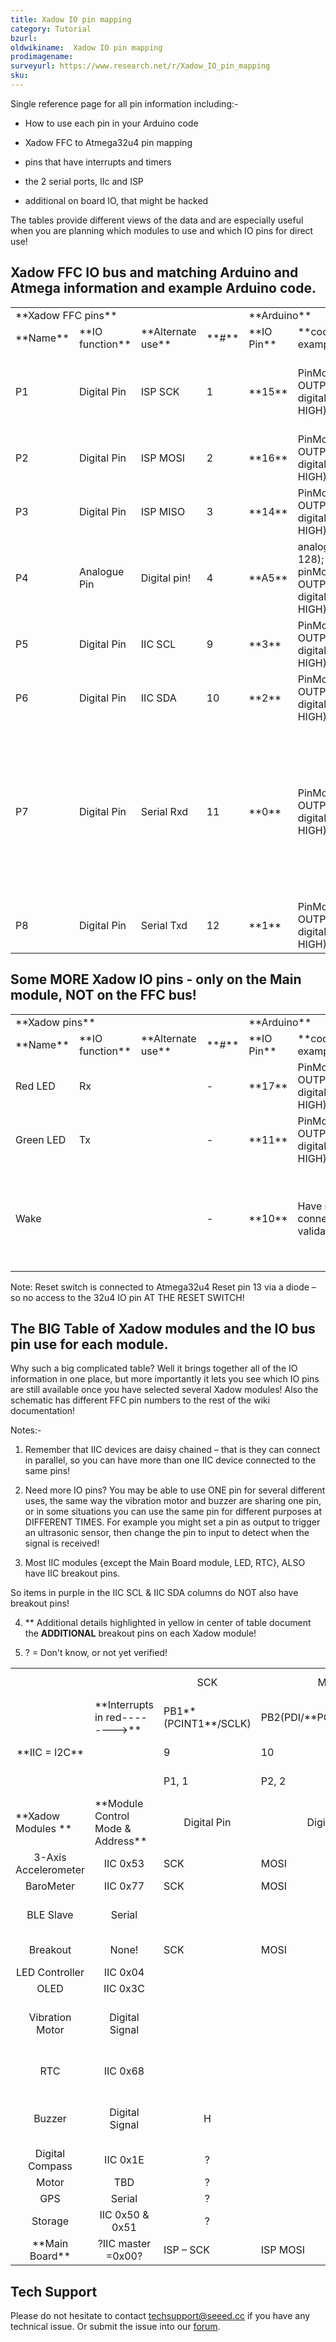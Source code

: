 ```yaml
---
title: Xadow IO pin mapping
category: Tutorial
bzurl:
oldwikiname:  Xadow IO pin mapping
prodimagename:
surveyurl: https://www.research.net/r/Xadow_IO_pin_mapping
sku:
---
```


Single reference page for all pin information including:-

*   How to use each pin in your Arduino code

*   Xadow FFC to Atmega32u4 pin mapping

*   pins that have interrupts and timers

*   the 2 serial ports, IIc and ISP
*   additional on board IO, that might be hacked

The tables provide different views of the data and are especially useful when you are planning which modules to use and which IO pins for direct use!

##  Xadow FFC IO bus and matching Arduino and Atmega information and example Arduino code.

<table>
<tr>
<td colspan="4"> **Xadow FFC pins**
</td>
<td colspan="2"> **Arduino**
</td>
<td colspan="2"> **Atmega32u4 pins**
</td>
<td>
</td></tr>
<tr>
<td> **Name**
</td>
<td> **IO function**
</td>
<td> **Alternate use**
</td>
<td> **#**
</td>
<td> **IO Pin**
</td>
<td> **code example(s)**
</td>
<td> **Name (**interrupts in red**)**
</td>
<td> **#**
</td>
<td> **Notes**
</td></tr>
<tr>
<td> P1
</td>
<td> Digital Pin
</td>
<td> ISP SCK
</td>
<td> 1
</td>
<td> **15**
</td>
<td> PinMode(15, OUTPUT); digitalWrite(15, HIGH);
</td>
<td> PB1**(PCINT1**/SCLK)
</td>
<td> 9
</td>
<td> ISP SMD header pads also on rear of Xado Main board
</td></tr>
<tr>
<td> P2
</td>
<td> Digital Pin
</td>
<td> ISP MOSI
</td>
<td> 2
</td>
<td> **16**
</td>
<td> PinMode(16, OUTPUT); digitalWrite(16, HIGH);
</td>
<td> PB2(PDI/**PCINT2**/MOSI)
</td>
<td> 10
</td></tr>
<tr>
<td> P3
</td>
<td> Digital Pin
</td>
<td> ISP MISO
</td>
<td> 3
</td>
<td> **14**
</td>
<td> PinMode(14, OUTPUT); digitalWrite(14, HIGH);
</td>
<td> PB3(PDO/**PCINT3**/MISO)
</td>
<td> 11
</td></tr>
<tr>
<td> P4
</td>
<td> Analogue Pin
</td>
<td> Digital pin!
</td>
<td> 4
</td>
<td> **A5**
</td>
<td> analogWrite(A5, 128); pinMode(A5, OUTPUT); digitalWrite(A5, HIGH);
</td>
<td> PF0(ADC0)
</td>
<td> 41
</td>
<td> Arduino analogue pins can also be used as digital pins!
</td></tr>
<tr>
<td> P5
</td>
<td> Digital Pin
</td>
<td> IIC SCL
</td>
<td> 9
</td>
<td> **3**
</td>
<td> PinMode(3, OUTPUT); digitalWrite(3, HIGH);
</td>
<td> PD0(OC0B/SCL/**INT0**)
</td>
<td> 18
</td>
<td>
</td></tr>
<tr>
<td> P6
</td>
<td> Digital Pin
</td>
<td> IIC SDA
</td>
<td> 10
</td>
<td> **2**
</td>
<td> PinMode(2, OUTPUT); digitalWrite(2, HIGH);
</td>
<td> PD1 (SDA/**INT1**)
</td>
<td> 19
</td>
<td>
</td></tr>
<tr>
<td> P7
</td>
<td> Digital Pin
</td>
<td> Serial Rxd
</td>
<td> 11
</td>
<td> **0**
</td>
<td> PinMode(0, OUTPUT); digitalWrite(0, HIGH);
</td>
<td> PD2(RXD/**INT2**)
</td>
<td> 20
</td>
<td> See Xadow BLE/GPS examples for these serial pin usage info.

NOT same serial port uploading code–see Red/Green LED below.

</td></tr>
<tr>
<td> P8
</td>
<td> Digital Pin
</td>
<td> Serial Txd
</td>
<td> 12
</td>
<td> **1**
</td>
<td> PinMode(1, OUTPUT); digitalWrite(1, HIGH);
</td>
<td> PD3(TXD/**INT3**)
</td>
<td> 21
</td></tr></table>

##  Some MORE Xadow IO pins - only on the Main module, NOT on the FFC bus!

<table>
<tr>
<td colspan="4"> **Xadow pins**
</td>
<td colspan="2"> **Arduino**
</td>
<td colspan="2"> **Atmega32u4 pins**
</td>
<td>
</td></tr>
<tr>
<td> **Name**
</td>
<td> **IO function**
</td>
<td> **Alternate use**
</td>
<td> **#**
</td>
<td> **IO Pin**
</td>
<td> **code example(s)**
</td>
<td> **Name (**interrupts in red**)**
</td>
<td> **#**
</td>
<td> **Notes**
</td></tr>
<tr>
<td> Red LED
</td>
<td> Rx
</td>
<td>
</td>
<td> -
</td>
<td> **17**
</td>
<td> PinMode(17, OUTPUT); digitalWrite(17, HIGH);
</td>
<td> PB0(SS/**PCINT0**)
</td>
<td> 8
</td>
<td> Serial port uploading code
</td></tr>
<tr>
<td> Green LED
</td>
<td> Tx
</td>
<td>
</td>
<td> -
</td>
<td> **11**
</td>
<td> PinMode(11, OUTPUT); digitalWrite(11, HIGH);
</td>
<td> PB7(**PCINT7**/OC0A/OC1C/!RTS)
</td>
<td> 12
</td></tr>
<tr>
<td> Wake
</td>
<td>
</td>
<td>
</td>
<td> -
</td>
<td> **10**
</td>
<td> Have not yet connected and validated this!
</td>
<td> PB^/A10/D10
</td>
<td> 30
</td>
<td> On board switch – you need super soldering skills to access this!
</td></tr></table>

Note: Reset switch is connected to Atmega32u4 Reset pin 13 via a diode – so no access to the 32u4 IO pin AT THE RESET SWITCH!

##  The BIG Table of Xadow modules and the IO bus pin use for each module.

Why such a big complicated table? Well it brings together all of the IO information in one place, but more importantly it lets you see which IO pins are still available once you have selected several Xadow modules! Also the schematic has different FFC pin numbers to the rest of the wiki documentation!

Notes:-

1. Remember that IIC devices are daisy chained – that is they can connect in parallel, so you can have more than one IIC device connected to the same pins!

2. Need more IO pins? You may be able to use ONE pin for several different uses, the same way the vibration motor and buzzer are sharing one pin, or in some situations you can use the same pin for different purposes at DIFFERENT TIMES. For example you might set a pin as output to trigger an ultrasonic sensor, then change the pin to input to detect when the signal is received!

3. Most IIC modules {except the Main Board module, LED, RTC}, ALSO have IIC breakout pins.

So items in purple in the IIC SCL &amp; IIC SDA columns do NOT also have breakout pins!

4. ** Additional details highlighted in yellow in center of table document the **ADDITIONAL** breakout pins on each Xadow module!

5. ? = Don't know, or not yet verified!

<table>
<tr>
<td>
</td>
<td>
</td>
<td> <center>SCK</center>
</td>
<td> <center>MOSI</center>
</td>
<td> <center>MISO</center>
</td>
<td> <center>A5</center>
</td>
<td> <center>3</center>
</td>
<td> <center>2</center>
</td>
<td> <center>1</center>
</td>
<td> <center>0</center>
</td>
<td> **Arduino Pin name**
</td></tr>
<tr>
<td>
</td>
<td> **Interrupts in red--------&gt;**
</td>
<td> PB1**(PCINT1**/SCLK)
</td>
<td> PB2(PDI/**PCINT2**/MOSI)
</td>
<td> PB3(PDO/**PCINT3**/MISO)
</td>
<td> PF0(ADC0)
</td>
<td> PD0(OC0B/SCL/INT0)
</td>
<td> PD1(SDA/**INT1**)
</td>
<td> PD2(RXD/**INT2**)
</td>
<td> PD3(TXD/**INT3**)
</td>
<td> Atmega32u4 pin Name
</td></tr>
<tr>
<td> <center>**IIC = I2C**</center>
</td>
<td>
</td>
<td> 9
</td>
<td> 10
</td>
<td> 11
</td>
<td> 41
</td>
<td> 18
</td>
<td> 19
</td>
<td> 20
</td>
<td> 21
</td>
<td> Atmega32u4 pin#
</td></tr>
<tr>
<td>
</td>
<td>
</td>
<td> P1, 1
</td>
<td> P2, 2
</td>
<td> P3, 3
</td>
<td> P4, 4
</td>
<td> P5, 9
</td>
<td> P6, 10
</td>
<td> P7, 11
</td>
<td> P8,12
</td>
<td> FFC pin Name, #
</td></tr>
<tr>
<td> **Xadow Modules **
</td>
<td> **Module Control Mode &amp; Address**
</td>
<td> <center>Digital Pin </center>
</td>
<td> <center>Digital Pin </center>
</td>
<td> <center>Digital Pin </center>
</td>
<td> <center>**Analog or **Digital Pin </center>
</td>
<td> <center>**IIC SCL**</center>
</td>
<td> <center>**IIC SDA**</center>
</td>
<td> <center>**Serial Rxd**</center>
</td>
<td> <center>**Serial Txd**</center>
</td>
<td> **Xadow Pin function**
</td></tr>
<tr>
<td> <center>3-Axis Accelerometer </center>
</td>
<td> <center>IIC 0x53</center>
</td>
<td> SCK
</td>
<td> MOSI
</td>
<td> MISO
</td>
<td> <center>A5</center>
</td>
<td> <center>SCL</center>
</td>
<td> <center>SDA</center>
</td>
<td> Rxd
</td>
<td> TxD
</td>
<td>
</td></tr>
<tr>
<td> <center>BaroMeter </center>
</td>
<td> <center>IIC 0x77</center>
</td>
<td> SCK
</td>
<td> MOSI
</td>
<td> MISO
</td>
<td> <center>A5</center>
</td>
<td> <center>SCL</center>
</td>
<td> <center>SDA</center>
</td>
<td> Rxd
</td>
<td> TxD
</td>
<td>
</td></tr>
<tr>
<td> <center>BLE Slave </center>
</td>
<td> <center>Serial </center>
</td>
<td>
</td>
<td>
</td>
<td>
</td>
<td>
</td>
<td>
</td>
<td>
</td>
<td colspan="2"> <center>RX/TX </center>
</td>
<td> Plus pads specific to BLE on rear
</td></tr>
<tr>
<td> <center>Breakout </center>
</td>
<td> <center>None!</center>
</td>
<td> SCK
</td>
<td> MOSI
</td>
<td> MISO
</td>
<td> <center>A5</center>
</td>
<td> <center>SCL</center>
</td>
<td> <center>SDA</center>
</td>
<td> Rxd
</td>
<td> TxD
</td>
<td> + Grove I2C &amp; Serial sockets
</td></tr>
<tr>
<td> <center>LED Controller </center>
</td>
<td> <center>IIC 0x04</center>
</td>
<td>
</td>
<td>
</td>
<td>
</td>
<td>
</td>
<td> <center>SCL</center>
</td>
<td> <center>SDA</center>
</td>
<td>
</td>
<td>
</td>
<td>
</td></tr>
<tr>
<td> <center>OLED </center>
</td>
<td> <center>IIC 0x3C</center>
</td>
<td>
</td>
<td>
</td>
<td>
</td>
<td>
</td>
<td> <center>SCL</center>
</td>
<td> <center>SDA</center>
</td>
<td>
</td>
<td>
</td>
<td>
</td></tr>
<tr>
<td> <center>Vibration Motor </center>
</td>
<td> <center>Digital Signal </center>
</td>
<td>
</td>
<td> <center>H </center>
</td>
<td>
</td>
<td> <center>H </center>
</td>
<td>
</td>
<td>
</td>
<td>
</td>
<td>
</td>
<td> _**Disconnect module BEFORE using ISP**_
</td></tr>
<tr>
<td> <center>RTC </center>
</td>
<td> <center>IIC 0x68</center>
</td>
<td>
</td>
<td>
</td>
<td>
</td>
<td>
</td>
<td> <center>SCL</center>
</td>
<td> <center>SDA</center>
</td>
<td>
</td>
<td>
</td>
<td> rear pad connect INTB – Int0???
</td></tr>
<tr>
<td> <center>Buzzer </center>
</td>
<td> <center>Digital Signal </center>
</td>
<td> <center>H </center>
</td>
<td> <center>?</center>
</td>
<td> <center>?</center>
</td>
<td> <center>H </center>
</td>
<td> <center>?</center>
</td>
<td> <center>?</center>
</td>
<td> <center>?</center>
</td>
<td> <center>?</center>
</td>
<td> _**Disconnect module BEFORE using ISP**_
</td></tr>
<tr>
<td> <center>Digital Compass </center>
</td>
<td> <center>IIC 0x1E</center>
</td>
<td> <center>?</center>
</td>
<td> <center>?</center>
</td>
<td> <center>?</center>
</td>
<td> <center>?</center>
</td>
<td> <center>?</center>
</td>
<td> <center>?</center>
</td>
<td> <center>?</center>
</td>
<td> <center>?</center>
</td>
<td>
</td></tr>
<tr>
<td> <center>Motor </center>
</td>
<td> <center>TBD </center>
</td>
<td> <center>?</center>
</td>
<td> <center>?</center>
</td>
<td> <center>?</center>
</td>
<td> <center>?</center>
</td>
<td> <center>?</center>
</td>
<td> <center>?</center>
</td>
<td> <center>?</center>
</td>
<td> <center>?</center>
</td>
<td>
</td></tr>
<tr>
<td> <center>GPS </center>
</td>
<td> <center>Serial </center>
</td>
<td> <center>?</center>
</td>
<td> <center>?</center>
</td>
<td> <center>?</center>
</td>
<td> <center>?</center>
</td>
<td> <center>?</center>
</td>
<td> <center>?</center>
</td>
<td colspan="2"> <center>RX/TX </center>
</td>
<td>
</td></tr>
<tr>
<td> <center>Storage </center>
</td>
<td> <center>IIC 0x50 &amp; 0x51</center>
</td>
<td> <center>?</center>
</td>
<td> <center>?</center>
</td>
<td> <center>?</center>
</td>
<td> <center>?</center>
</td>
<td> <center>?</center>
</td>
<td> <center>?</center>
</td>
<td> <center>?</center>
</td>
<td> <center>?</center>
</td>
<td>
</td></tr>
<tr>
<td> <center>**Main Board**</center>
</td>
<td> <center>?IIC master =0x00?</center>
</td>
<td> ISP – SCK
</td>
<td> ISP MOSI
</td>
<td> ISP MISO
</td>
<td>
</td>
<td> <center>SCL</center>
</td>
<td> <center>SDA</center>
</td>
<td>
</td>
<td>
</td>
<td> All via SMD pads on rear.
</td></tr></table>

## Tech Support
Please do not hesitate to contact [techsupport@seeed.cc](techsupport@seeed.cc) if you have any technical issue. Or submit the issue into our [forum](http://seeedstudio.com/forum/). 